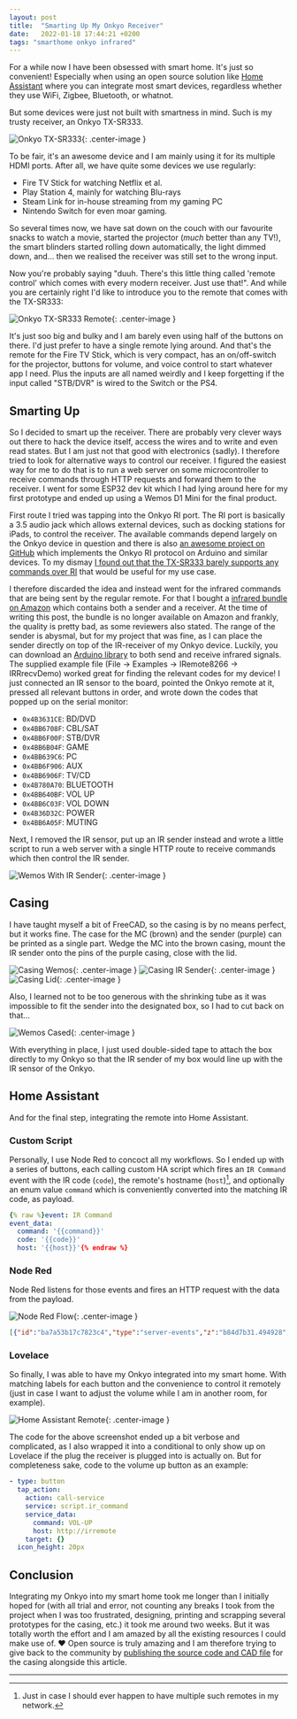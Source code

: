 ```yaml
---
layout: post
title:  "Smarting Up My Onkyo Receiver"
date:   2022-01-18 17:44:21 +0200
tags: "smarthome onkyo infrared"
---
```

For a while now I have been obsessed with smart home. It's just so convenient! Especially when using an open source solution like [Home Assistant][homeassistant] where you can integrate most smart devices, regardless whether they use WiFi, Zigbee, Bluetooth, or whatnot.

But some devices were just not built with smartness in mind. Such is my trusty receiver, an Onkyo TX-SR333. 

![Onkyo TX-SR333](/assets/images/onkyo/onkyo.jpg){: .center-image }


To be fair, it's an awesome device and I am mainly using it for its multiple HDMI ports. After all, we have quite some devices we use regularly:

- Fire TV Stick for watching Netflix et al.
- Play Station 4, mainly for watching Blu-rays 
- Steam Link for in-house streaming from my gaming PC
- Nintendo Switch for even moar gaming.

So several times now, we have sat down on the couch with our favourite snacks to watch a movie, started the projector (_much_ better than any TV!), the smart blinders started rolling down automatically, the light dimmed down, and... then we realised the receiver was still set to the wrong input. 

Now you're probably saying "duuh. There's this little thing called 'remote control' which comes with every modern receiver. Just use that!". And while you are certainly right I'd like to introduce you to the remote that comes with the TX-SR333:

![Onkyo TX-SR333 Remote](/assets/images/onkyo/remote.jpg){: .center-image }

It's just soo big and bulky and I am barely even using half of the buttons on there. I'd just prefer to have a single remote lying around. And that's the remote for the Fire TV Stick, which is very compact, has an on/off-switch for the projector, buttons for volume, and voice control to start whatever app I need. Plus the inputs are all named weirdly and I keep forgetting if the input called "STB/DVR" is wired to the Switch or the PS4.

## Smarting Up

So I decided to smart up the receiver. There are probably very clever ways out there to hack the device itself, access the wires and to write and even read states. But I am just not that good with electronics (sadly). I therefore tried to look for alternative ways to control our receiver. I figured the easiest way for me to do that is to run a web server on some microcontroller to receive commands through HTTP requests and forward them to the receiver. I went for some ESP32 dev kit which I had lying around here for my first prototype and ended up using a Wemos D1 Mini for the final product.

First route I tried was tapping into the Onkyo RI port. The RI port is basically a 3.5 audio jack which allows external devices, such as docking stations for iPads, to control the receiver. The available commands depend largely on the Onkyo device in question and there is also [an awesome project on GitHub][github-onkyo-ri] which implements the Onkyo RI protocol on Arduino and similar devices. To my dismay [I found out that the TX-SR333 barely supports any commands over RI][onkyo-ri-sr333] that would be useful for my use case. 

I therefore discarded the idea and instead went for the infrared commands that are being sent by the regular remote. For that I bought a [infrared bundle on Amazon][ir-module] which contains both a sender and a receiver. At the time of writing this post, the bundle is no longer available on Amazon and frankly, the quality is pretty bad, as some reviewers also stated. The range of the sender is abysmal, but for my project that was fine, as I can place the sender directly on top of the IR-receiver of my Onkyo device.
Luckily, you can download an [Arduino library][irremote-arduino] to both send and receive infrared signals. The supplied example file (File → Examples → IRemote8266 → IRRrecvDemo) worked great for finding the relevant codes for my device! I just connected an IR sensor to the board, pointed the Onkyo remote at it, pressed all relevant buttons in order, and wrote down the codes that popped up on the serial monitor:

- `0x4B3631CE`: BD/DVD
- `0x4BB6708F`: CBL/SAT
- `0x4BB6F00F`: STB/DVR
- `0x4BB6B04F`: GAME
- `0x4BB639C6`: PC
- `0x4BB6F906`: AUX
- `0x4BB6906F`: TV/CD
- `0x4B780A70`: BLUETOOTH
- `0x4BB640BF`: VOL UP
- `0x4BB6C03F`: VOL DOWN
- `0x4B36D32C`: POWER
- `0x4BB6A05F`: MUTING

Next, I removed the IR sensor, put up an IR sender instead and wrote a little script to run a web server with a single HTTP route to receive commands which then control the IR sender. 

![Wemos With IR Sender](/assets/images/onkyo/soldered.jpg){: .center-image }


## Casing
I have taught myself a bit of FreeCAD, so the casing is by no means perfect, but it works fine. The case for the MC (brown) and the sender (purple) can be printed as a single part. Wedge the MC into the brown casing, mount the IR sender onto the pins of the purple casing, close with the lid.

![Casing Wemos](/assets/images/onkyo/ir_box1.png){: .center-image }
![Casing IR Sender](/assets/images/onkyo/ir_box2.png){: .center-image }
![Casing Lid](/assets/images/onkyo/ir_box3.png){: .center-image }

Also, I learned not to be too generous with the shrinking tube as it was impossible to fit the sender into the designated box, so I had to cut back on that...

![Wemos Cased](/assets/images/onkyo/cased.jpg){: .center-image }

With everything in place, I just used double-sided tape to attach the box directly to my Onkyo so that the IR sender of my box would line up with the IR sensor of the Onkyo.

## Home Assistant
And for the final step, integrating the remote into Home Assistant.

### Custom Script
Personally, I use Node Red to concoct all my workflows. So I ended up with a series of buttons, each calling custom HA script which fires an `IR Command` event with the IR code (`code`), the remote's hostname (`host`)[^1], and optionally an enum value `command` which is conveniently converted into the matching IR code, as payload. 

```yaml
{% raw %}event: IR Command
event_data:
  command: '{{command}}'
  code: '{{code}}'
  host: '{{host}}'{% endraw %}
```

### Node Red
Node Red listens for those events and fires an HTTP request with the data from the payload.

![Node Red Flow](/assets/images/onkyo/ir_flow_node_red.png){: .center-image }

```json
[{"id":"ba7a53b17c7823c4","type":"server-events","z":"b84d7b31.494928","name":"","server":"2eeb6592.c7741a","version":1,"event_type":"IR Command","exposeToHomeAssistant":false,"haConfig":[{"property":"name","value":""},{"property":"icon","value":""}],"waitForRunning":true,"outputProperties":[{"property":"payload","propertyType":"msg","value":"","valueType":"eventData"},{"property":"topic","propertyType":"msg","value":"$outputData(\"eventData\").event_type","valueType":"jsonata"}],"x":300,"y":1080,"wires":[["19bba8ab230f05e0"]]},{"id":"67f43af1a1f7e625","type":"http request","z":"b84d7b31.494928","name":"","method":"use","ret":"txt","paytoqs":"ignore","url":"","tls":"","persist":false,"proxy":"","authType":"","senderr":false,"x":990,"y":1080,"wires":[[]]},{"id":"3a799b22ccfa0dc6","type":"function","z":"b84d7b31.494928","name":"set HTTP parameters","func":"msg.headers = {}\nmsg.method = \"POST\"\nmsg.url = msg.payload.event.host + \"/ir\";\nmsg.headers[\"content-type\"] = \"application/json\"\n\n\nmsg.payload = {\n    \"code\": msg.payload.event.code\n};\n\nreturn msg","outputs":1,"noerr":0,"initialize":"","finalize":"","libs":[],"x":780,"y":1080,"wires":[["67f43af1a1f7e625"]]},{"id":"19bba8ab230f05e0","type":"function","z":"b84d7b31.494928","name":"determine IR code","func":"const codes = {\n    \"BD-DVD\":    \"0x4B3631CE\",\n    \"CBL-SAT\":   \"0x4BB6708F\",\n    \"STB-DVR\":   \"0x4BB6F00F\",\n    \"GAME\":      \"0x4BB6B04F\",\n    \"PC\":        \"0x4BB639C6\",\n    \"TV-CD\":     \"0x4BB6906F\",\n    \"BLUETOOTH\": \"0x4B780A70\",\n    \"VOL-UP\":    \"0x4BB640BF\",\n    \"VOL-DOWN\":  \"0x4BB6C03F\",\n    \"MUTING\":    \"0x4BB6A05F\",\n    \"POWER\":     \"0x4B36D32C\"\n};\n\nif(msg.payload.event.code === \"\") {\n    msg.payload.event.code = codes[msg.payload.event.command]\n}\nreturn msg;","outputs":1,"noerr":0,"initialize":"","finalize":"","libs":[],"x":550,"y":1080,"wires":[["3a799b22ccfa0dc6"]]},{"id":"2eeb6592.c7741a","type":"server","name":"Home Assistant","version":1,"legacy":false,"addon":false,"rejectUnauthorizedCerts":false,"ha_boolean":"y|yes|true|on|home|open","connectionDelay":true,"cacheJson":true}]
```

### Lovelace 
So finally, I was able to have my Onkyo integrated into my smart home. With matching labels for each button and the convenience to control it remotely (just in case I want to adjust the volume while I am in another room, for example).

![Home Assistant Remote](/assets/images/onkyo/ir_ha_remote.png){: .center-image }

The code for the above screenshot ended up a bit verbose and complicated, as I also wrapped it into a conditional to only show up on Lovelace if the plug the receiver is plugged into is actually on. But for completeness sake, code to the volume up button as an example:

```yaml
- type: button
  tap_action:
    action: call-service
    service: script.ir_command
    service_data:
      command: VOL-UP
      host: http://irremote
    target: {}
  icon_height: 20px
```

## Conclusion
Integrating my Onkyo into my smart home took me longer than I initially hoped for (with all trial and error, not counting any breaks I took from the project when I was too frustrated, designing, printing and scrapping several prototypes for the casing, etc.) it took me around two weeks. But it was totally worth the effort and I am amazed by all the existing resources I could make use of. ❤️
Open source is truly amazing and I am therefore trying to give back to the community by [publishing the source code and CAD file][repository] for the casing alongside this article.

<hr>

[homeassistant]: https://www.home-assistant.io/
[github-onkyo-ri]: https://github.com/docbender/Onkyo-RI
[onkyo-ri-sr333]: https://github.com/docbender/Onkyo-RI/issues/11
[irremote-arduino]: https://www.arduino.cc/reference/en/libraries/irremote/
[ir-module]: https://www.amazon.de/-/en/gp/product/B07912FFXV
[repository]: https://github.com/ogrady/HTTPOnkyoRIRemote

[^1]: Just in case I should ever happen to have multiple such remotes in my network.